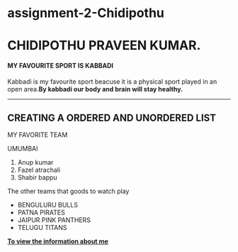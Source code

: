 # assignment-2-Chidipothu
# CHIDIPOTHU PRAVEEN KUMAR.
#### MY FAVOURITE SPORT IS KABBADI
Kabbadi is my favourite sport beacuse it is a physical sport played in an open area.**By kabbadi our body and brain will stay healthy.**

---
**CREATING A ORDERED AND UNORDERED LIST**
-----------------------------------------
MY FAVORITE TEAM

UMUMBAI

1. Anup kumar 
2. Fazel atrachali
3. Shabir bappu

The other teams that goods to watch play

* BENGULURU BULLS
* PATNA PIRATES
* JAIPUR PINK PANTHERS
* TELUGU TITANS

**[To view the information about me](AboutMe.md)**